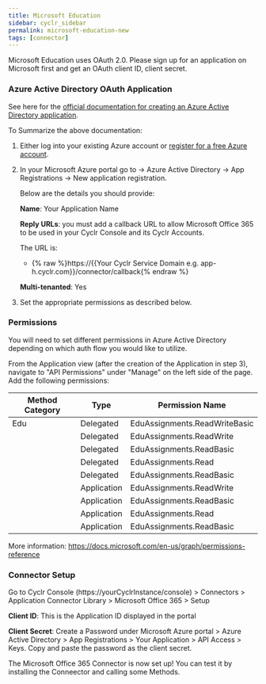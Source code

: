 ```yaml
---
title: Microsoft Education
sidebar: cyclr_sidebar
permalink: microsoft-education-new
tags: [connector]
---
```


Microsoft Education uses OAuth 2.0. Please sign up for an application on Microsoft first and get an OAuth client ID, client secret.

### Azure Active Directory OAuth Application

See here for the [official documentation for creating an Azure Active Directory application](https://docs.microsoft.com/en-us/azure/active-directory/develop/active-directory-integrating-applications).

To Summarize the above documentation:

1. Either log into your existing Azure account or [register for a free Azure account](https://azure.microsoft.com/free/?WT.mc_id=A261C142F).
2. In your Microsoft Azure portal go to -> Azure Active Directory -> App Registrations -> New application registration.

   Below are the details you should provide:

   **Name**: Your Application Name

   **Reply URLs**: you must add a callback URL to allow Microsoft Office 365 to be used in your Cyclr Console and its Cyclr Accounts.

   The URL is:

   * {% raw %}https://{{Your Cyclr Service Domain e.g. app-h.cyclr.com}}/connector/callback{% endraw %}

   **Multi-tenanted**: Yes
   
3. Set the appropriate permissions as described below.

### Permissions

You will need to set different permissions in Azure Active Directory depending on which auth flow you would like to utilize.

From the Application view (after the creation of the Application in step 3), navigate to "API Permissions" under "Manage" on the left side of the page. Add the following permissions:

| Method Category                  | Type        | Permission Name                  |
|----------------------------------|-------------|----------------------------------|
| Edu                              | Delegated   | EduAssignments.ReadWriteBasic    |
|                                  | Delegated   | EduAssignments.ReadWrite         |
|                                  | Delegated   | EduAssignments.ReadBasic         |
|                                  | Delegated   | EduAssignments.Read              |
|                                  | Delegated   | EduAssignments.ReadBasic         |
|                                  | Application | EduAssignments.ReadWrite         |
|                                  | Application | EduAssignments.ReadBasic         |
|                                  | Application | EduAssignments.Read              |
|                                  | Application | EduAssignments.ReadBasic         |


More information: https://docs.microsoft.com/en-us/graph/permissions-reference


### Connector Setup
Go to Cyclr Console (https://yourCyclrInstance/console) > Connectors > Application Connector Library > Microsoft Office 365 > Setup

   **Client ID**: This is the Application ID displayed in the portal

   **Client Secret**: Create a Password under Microsoft Azure portal > Azure Active Directory > App Registrations > Your Application > API Access > Keys. Copy and paste the password as the client secret. 

The Microsoft Office 365 Connector is now set up! You can test it by installing the Conneector and calling some Methods.
